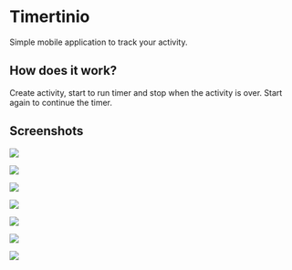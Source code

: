 
# Timertinio

Simple mobile application to track your activity. 

## How does it work?

Create activity, start to run timer and stop when the activity is over. Start again to continue the timer.


## Screenshots

![](assets/img/00-Empty.jpg)

![](assets/img/01-Add.jpg)

![](assets/img/02-Pick-color.jpg)

![](assets/img/03-Main-screen.jpg)

![](assets/img/04-Edit.jpg)

![](assets/img/05-Delete.jpg)

![](assets/img/06-Confirm-delete.jpg)
